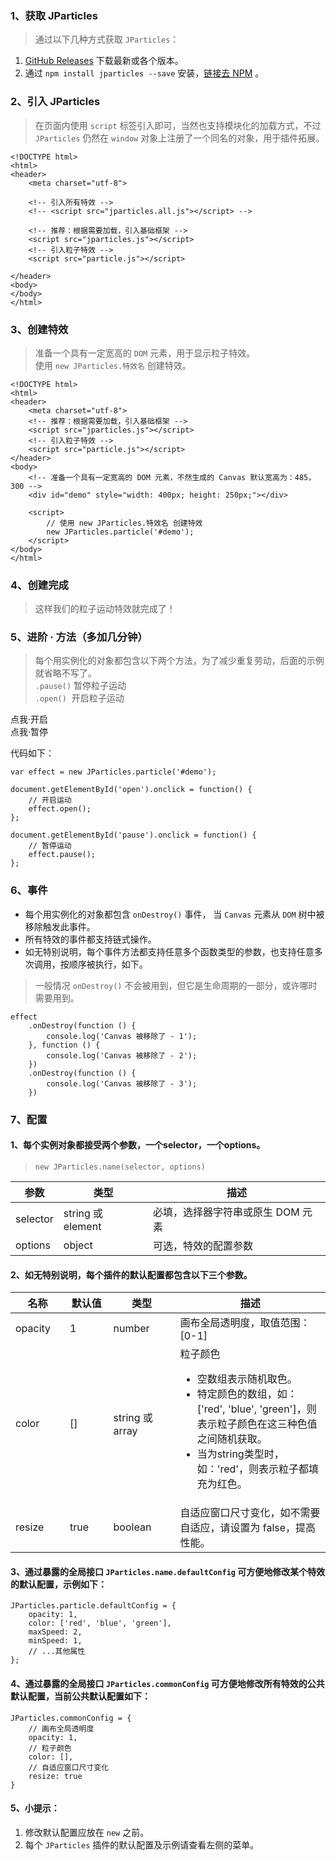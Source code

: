 ### 1、获取 JParticles
> 通过以下几种方式获取 `JParticles`：

1. [GitHub Releases](https://github.com/Barrior/JParticles/releases) 下载最新或各个版本。 
1. 通过 `npm install jparticles --save` 安装，[链接去 NPM](https://www.npmjs.com/package/jparticles) 。

### 2、引入 JParticles
> 在页面内使用 `script` 标签引入即可，当然也支持模块化的加载方式，不过 `JParticles` 仍然在 `window` 对象上注册了一个同名的对象，用于插件拓展。

	<!DOCTYPE html>
	<html>
	<header>
	    <meta charset="utf-8">

	    <!-- 引入所有特效 -->
	    <!-- <script src="jparticles.all.js"></script> -->

	    <!-- 推荐：根据需要加载，引入基础框架 -->
	    <script src="jparticles.js"></script>
	    <!-- 引入粒子特效 -->
	    <script src="particle.js"></script>

	</header>
	<body>
	</body>
	</html>

### 3、创建特效
> 准备一个具有一定宽高的 `DOM` 元素，用于显示粒子特效。<br/>
> 使用 `new JParticles.特效名` 创建特效。

	<!DOCTYPE html>
	<html>
	<header>
	    <meta charset="utf-8">
	    <!-- 推荐：根据需要加载，引入基础框架 -->
	    <script src="jparticles.js"></script>
	    <!-- 引入粒子特效 -->
	    <script src="particle.js"></script>
	</header>
	<body>
	    <!-- 准备一个具有一定宽高的 DOM 元素，不然生成的 Canvas 默认宽高为：485，300 -->
	    <div id="demo" style="width: 400px; height: 250px;"></div>
	
	    <script>
	        // 使用 new JParticles.特效名 创建特效
	        new JParticles.particle('#demo');
	    </script>
	</body>
	</html>

### 4、创建完成
> 这样我们的粒子运动特效就完成了！

<div class="instance">
    <div class="demo"></div>
</div>

### 5、进阶 · 方法（多加几分钟）
> 每个用实例化的对象都包含以下两个方法，为了减少重复劳动，后面的示例就省略不写了。<br/>
> `.pause()` 暂停粒子运动 <br/>
> `.open()`  &nbsp;开启粒子运动

<div class="instance-ctrl">
	<div class="btn btn-success open">点我·开启</div>
	<div class="btn btn-success pause">点我·暂停</div>
</div>

代码如下：

    var effect = new JParticles.particle('#demo');

    document.getElementById('open').onclick = function() {
        // 开启运动
        effect.open();
    };

    document.getElementById('pause').onclick = function() {
        // 暂停运动
        effect.pause();
    };


### 6、事件
- 每个用实例化的对象都包含 `onDestroy()` 事件， 当 `Canvas` 元素从 `DOM` 树中被移除触发此事件。<br/>
- 所有特效的事件都支持链式操作。
- 如无特别说明，每个事件方法都支持任意多个函数类型的参数，也支持任意多次调用，按顺序被执行，如下。
> 一般情况 `onDestroy()` 不会被用到，但它是生命周期的一部分，或许哪时需要用到。

	effect
		.onDestroy(function () {
			console.log('Canvas 被移除了 - 1');
		}, function () {
			console.log('Canvas 被移除了 - 2');
		})
		.onDestroy(function () {
			console.log('Canvas 被移除了 - 3');
		})

### 7、配置
#### 1、每个实例对象都接受两个参数，一个selector，一个options。
> `new JParticles.name(selector, options)`

<table class="table table-bordered-inner table-striped">
    <thead>
        <tr>
            <th>参数</th>
            <th>类型</th>
            <th>描述</th>
        </tr>
    </thead>
    <tbody>
        <tr>
            <td>selector</td>
            <td>string 或 element</td>
            <td>必填，选择器字符串或原生 DOM 元素</td>
        </tr>
        <tr>
            <td>options</td>
            <td>object</td>
            <td>可选，特效的配置参数</td>
        </tr>
    </tbody>
</table>

#### 2、如无特别说明，每个插件的默认配置都包含以下三个参数。

<table class="table table-bordered-inner table-striped">
    <thead>
        <tr>
            <th width="100">名称</th>
            <th width="100">默认值</th>
            <th width="150">类型</th>
            <th width="450">描述</th>
        </tr>
    </thead>
    <tbody>
        <tr>
            <td>opacity</td>
            <td>1</td>
            <td>number</td>
            <td>画布全局透明度，取值范围：[0-1]</td>
        </tr>
        <tr>
            <td>color</td>
            <td>[]</td>
            <td>string 或 array</td>
            <td class="module module-api">
                <div>粒子颜色</div>
                <ul>
                    <li>
                        空数组表示随机取色。
                    </li>
                    <li>
                        特定颜色的数组，如：['red', 'blue', 'green']，则表示粒子颜色在这三种色值之间随机获取。
                    </li>
                    <li>
                        当为string类型时，如：'red'，则表示粒子都填充为红色。
                    </li>
                </ul>
            </td>
        </tr>
        <tr>
            <td>resize</td>
            <td>true</td>
            <td>boolean</td>
            <td>自适应窗口尺寸变化，如不需要自适应，请设置为 false，提高性能。</td>
        </tr>
    </tbody>
</table>

#### 3、通过暴露的全局接口 `JParticles.name.defaultConfig` 可方便地修改某个特效的默认配置，示例如下：

	JParticles.particle.defaultConfig = {
	    opacity: 1,
	    color: ['red', 'blue', 'green'],
	    maxSpeed: 2,
	    minSpeed: 1,
	    // ...其他属性
	};

#### 4、通过暴露的全局接口 `JParticles.commonConfig` 可方便地修改所有特效的公共默认配置，当前公共默认配置如下：

	JParticles.commonConfig = {
	    // 画布全局透明度
	    opacity: 1,
	    // 粒子颜色
	    color: [],
	    // 自适应窗口尺寸变化
	    resize: true
	}

#### 5、小提示：
1. 修改默认配置应放在 `new` 之前。
1. 每个 `JParticles` 插件的默认配置及示例请查看左侧的菜单。